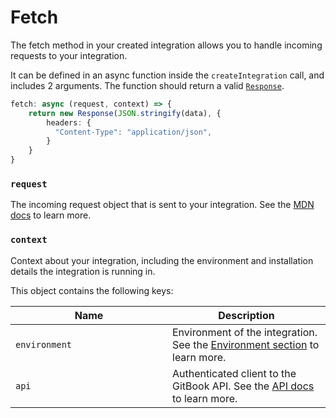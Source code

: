 # Fetch

The fetch method in your created integration allows you to handle incoming requests to your integration.

It can be defined in an async function inside the `createIntegration` call, and includes 2 arguments. The function should return a valid [`Response`](../apis.md).

```typescript
fetch: async (request, context) => {
    return new Response(JSON.stringify(data), {
        headers: {
          "Content-Type": "application/json",
        } 
    }
}
```

### `request`

The incoming request object that is sent to your integration. See the [MDN docs](https://developer.mozilla.org/en-US/docs/Web/API/Request) to learn more.

### `context`

Context about your integration, including the environment and installation details the integration is running in.

This object contains the following keys:

<table><thead><tr><th width="235">Name</th><th>Description</th></tr></thead><tbody><tr><td><code>environment</code></td><td>Environment of the integration. See the <a href="environment.md">Environment section</a> to learn more.</td></tr><tr><td><code>api</code></td><td>Authenticated client to the GitBook API. See the <a href="../../gitbook-api/reference/">API docs</a> to learn more.</td></tr></tbody></table>
